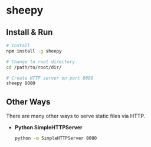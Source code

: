 #	sheepy

##	Install & Run

```bash
# Install
npm install -g sheepy

# Change to root directory
cd /path/to/root/dir/

# Create HTTP server on port 8080
sheepy 8080
```

##	Other Ways

There are many other ways to serve static files via HTTP.

*	__Python SimpleHTTPServer__

	```bash
	python -m SimpleHTTPServer 8080
	```
